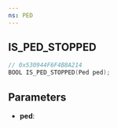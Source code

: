 ```yaml
---
ns: PED
---
```

## IS_PED_STOPPED

```c
// 0x530944F6F4B8A214
BOOL IS_PED_STOPPED(Ped ped);
```

## Parameters
* **ped**:
